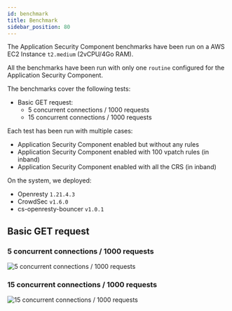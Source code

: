```yaml
---
id: benchmark
title: Benchmark
sidebar_position: 80
---
```


<!--

 - benchmark as previously done by KKA

 - naked
 - with a few vpatch rules
 - with full CRS
 - ?!

-->

The Application Security Component benchmarks have been run on a AWS EC2 Instance `t2.medium` (2vCPU/4Go RAM).

All the benchmarks have been run with only one `routine` configured for the Application Security Component.

The benchmarks cover the following tests:

- Basic GET request:
  - 5 concurrent connections / 1000 requests
  - 15 concurrent connections / 1000 requests

<!--- POST request (50Ko body):
  - 5 concurrent connections / 1000 requests
  - 15 concurrent connections / 1000 requests
-->

Each test has been run with multiple cases:

- Application Security Component enabled but without any rules
- Application Security Component enabled with 100 vpatch rules (in inband)
- Application Security Component enabled with all the CRS (in inband)

On the system, we deployed:

- Openresty `1.21.4.3`
- CrowdSec `v1.6.0`
- cs-openresty-bouncer `v1.0.1`

## Basic GET request

### 5 concurrent connections / 1000 requests

![5 concurrent connections / 1000 requests](/img/appsec/bench/basic_get_appsec_one_routine_5_1000.png)

### 15 concurrent connections / 1000 requests

![15 concurrent connections / 1000 requests](/img/appsec/bench/basic_get_appsec_one_routine_15_1000.png)

<!--
## POST request (50Ko body)

### 5 concurrent connections / 1000 requests

![5 concurrent connections / 1000 requests](/img/appsec/bench/big_post_appsec_one_routine_5_1000.png)

### 15 concurrent connections / 1000 requests

![15 concurrent connections / 1000 requests](/img/appsec/bench/big_post_appsec_one_routine_15_1000.png)
-->
